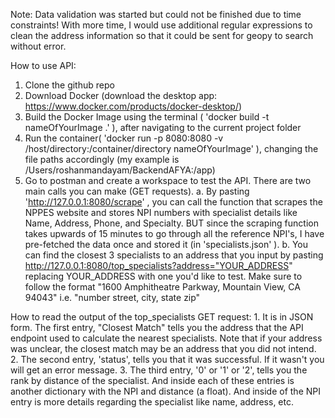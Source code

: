 Note: Data validation was started but could  not be finished due to time constraints! With more time, I would use additional
regular expressions to clean the address information so that it could be sent for geopy to search without error.


How to use API:
1. Clone the github repo
2. Download Docker (download the desktop app: https://www.docker.com/products/docker-desktop/)
3. Build the Docker Image using the terminal ( 'docker build -t nameOfYourImage .' ), after navigating to the current project folder
4. Run the container( 'docker run -p 8080:8080 -v /host/directory:/container/directory nameOfYourImage' ), changing the file paths accordingly (my example is /Users/roshanmandayam/BackendAFYA:/app)
5. Go to postman and create a workspace to test the API. There are two main calls you can make (GET  requests).
    a. By pasting 'http://127.0.0.1:8080/scrape' , you can call the function that scrapes the NPPES website and stores NPI numbers with 
        specialist details like Name, Address, Phone, and Specialty. BUT since the scraping function takes upwards of 15 minutes
        to go through all the reference NPI's, I have pre-fetched the data once and stored it (in 'specialists.json' ).
    b. You can find the closest 3 specialists to an address that you input by pasting
        http://127.0.0.1:8080/top_specialists?address="YOUR_ADDRESS" replacing YOUR_ADDRESS with one you'd like to test.
        Make sure to follow the format "1600 Amphitheatre Parkway, Mountain View, CA 94043"
        i.e. "number street, city, state zip"


How to read the output of the top_specialists GET request:
    1. It is in JSON form. The first entry, "Closest Match" tells you the address that the API endpoint used to calculate the nearest specialists.
    Note that if your address was unclear, the closest match may be an address that you did not intend.
    2. The second entry, 'status', tells you that it was successful. If it wasn't you will get an error message.
    3. The third entry, '0' or '1' or '2', tells you the rank by distance of the specialist. And inside each of these entries
        is another dictionary with the NPI and distance (a float). And inside of the NPI entry is more details regarding the
        specialist like name, address, etc.





